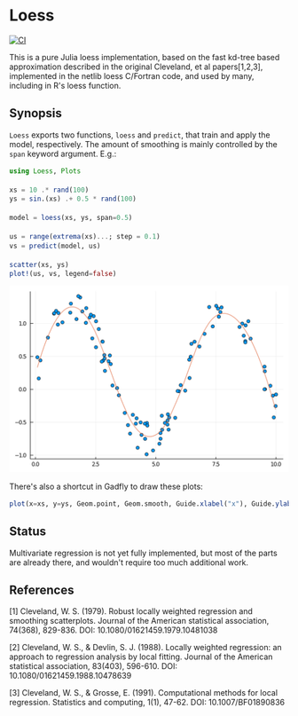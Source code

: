 # Loess

[![CI](https://github.com/JuliaStats/Loess.jl/actions/workflows/ci.yml/badge.svg)](https://github.com/JuliaStats/Loess.jl/actions/workflows/ci.yml)

This is a pure Julia loess implementation, based on the fast kd-tree based
approximation described in the original Cleveland, et al papers[1,2,3], implemented
in the netlib loess C/Fortran code, and used by many, including in R's loess
function.

## Synopsis

`Loess` exports two functions, `loess` and `predict`, that train and apply the model, respectively. The amount of smoothing is mainly controlled by the `span` keyword argument. E.g.:


```julia
using Loess, Plots

xs = 10 .* rand(100)
ys = sin.(xs) .+ 0.5 * rand(100)

model = loess(xs, ys, span=0.5)

us = range(extrema(xs)...; step = 0.1)
vs = predict(model, us)

scatter(xs, ys)
plot!(us, vs, legend=false)
```

![Example Plot](loess.svg)

There's also a shortcut in Gadfly to draw these plots:

```julia
plot(x=xs, y=ys, Geom.point, Geom.smooth, Guide.xlabel("x"), Guide.ylabel("y"))
```


## Status

Multivariate regression is not yet fully implemented, but most of the parts
are already there, and wouldn't require too much additional work.

## References
[1] Cleveland, W. S. (1979). Robust locally weighted regression and smoothing scatterplots. Journal of the American statistical association, 74(368), 829-836. DOI: 10.1080/01621459.1979.10481038

[2] Cleveland, W. S., & Devlin, S. J. (1988). Locally weighted regression: an approach to regression analysis by local fitting. Journal of the American statistical association, 83(403), 596-610. DOI: 10.1080/01621459.1988.10478639

[3] Cleveland, W. S., & Grosse, E. (1991). Computational methods for local regression. Statistics and computing, 1(1), 47-62. DOI: 10.1007/BF01890836

